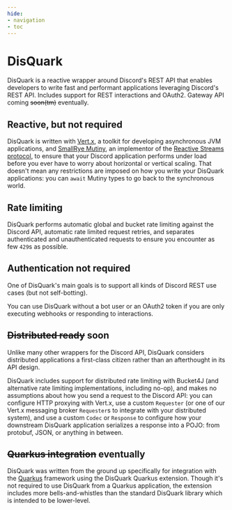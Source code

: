 ```yaml
---
hide:
- navigation
- toc
---
```


# DisQuark

DisQuark is a reactive wrapper around Discord's REST API that enables developers to write fast and performant applications leveraging Discord's REST API. Includes support for REST interactions and OAuth2. Gateway API coming ~~soon(tm)~~ eventually.

## Reactive, but not required

DisQuark is written with [Vert.x](https://vertx.io), a toolkit for developing asynchronous JVM applications, and [SmallRye Mutiny](https://smallrye.io/smallrye-mutiny), an implementor of the [Reactive Streams protocol](http://www.reactive-streams.org), to ensure that your Discord application performs under load before you ever have to worry about horizontal or vertical scaling. That doesn't mean any restrictions are imposed on how you write your DisQuark applications: you can `await` Mutiny types to go back to the synchronous world.

## Rate limiting

DisQuark performs automatic global and bucket rate limiting against the Discord API, automatic rate limited request retries, and separates authenticated and unauthenticated requests to ensure you encounter as few `429`s as possible.

## Authentication not required

One of DisQuark's main goals is to support all kinds of Discord REST use cases (but not self-botting). 

You can use DisQuark without a bot user or an OAuth2 token if you are only executing webhooks or responding to interactions.

## ~~Distributed ready~~ soon

Unlike many other wrappers for the Discord API, DisQuark considers distributed applications a first-class citizen rather than an afterthought in its API design.

DisQuark includes support for distributed rate limiting with Bucket4J (and alternative rate limiting implementations, including no-op), and makes no assumptions about how you send a request to the Discord API: you can configure HTTP proxying with Vert.x, use a custom `Requester` (or one of our Vert.x messaging broker `Requester`s to integrate with your distributed system), and use a custom `Codec` or `Response` to configure how your downstream DisQuark application serializes a response into a POJO: from protobuf, JSON, or anything in between.

## ~~Quarkus integration~~ eventually

DisQuark was written from the ground up specifically for integration with the [Quarkus](https://quarkus.io) framework using the DisQuark Quarkus extension. Though it's not required to use DisQuark from a Quarkus application, the extension includes more bells-and-whistles than the standard DisQuark library which is intended to be lower-level.